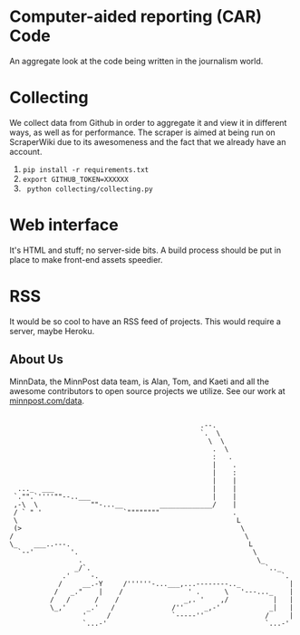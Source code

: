 # Computer-aided reporting (CAR) Code

An aggregate look at the code being written in the journalism world.

# Collecting

We collect data from Github in order to aggregate it and view it in different ways, as well as for performance.  The scraper is aimed at being run on ScraperWiki due to its awesomeness and the fact that we already have an account.

1. `pip install -r requirements.txt`
1. `export GITHUB_TOKEN=XXXXXX`
1. ` python collecting/collecting.py`

# Web interface

It's HTML and stuff; no server-side bits.  A build process should be put in place to make front-end assets speedier.

# RSS

It would be so cool to have an RSS feed of projects.  This would require a server, maybe Heroku.

## About Us

MinnData, the MinnPost data team, is Alan, Tom, and Kaeti and all the awesome contributors to open source projects we utilize.  See our work at [minnpost.com/data](http://minnpost.com/data).

```

                                               .--.
                                               `.  \
                                                 \  \
                                                  .  \
                                                  :   .
                                                  |    .
                                                  |    :
                                                  |    |
  ..._  ___                                       |    |
 `."".`''''""--..___                              |    |
 ,-\  \             ""-...__         _____________/    |
 / ` " '                    `""""""""                  .
 \                                                      L
 (>                                                      \
/                                                         \
\_    ___..---.                                            L
  `--'         '.                                           \
                 .                                           \_
                _/`.                                           `.._
             .'     -.                                             `.
            /     __.-Y     /''''''-...___,...--------.._            |
           /   _."    |    /                ' .      \   '---..._    |
          /   /      /    /                _,. '    ,/           |   |
          \_,'     _.'   /              /''     _,-'            _|   |
                  '     /               `-----''               /     |
                  `...-'                                       `...-'

```
